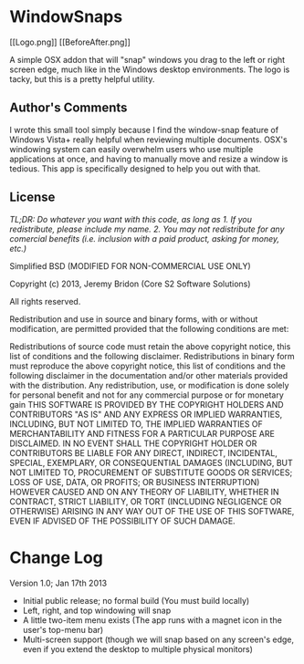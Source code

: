 WindowSnaps
===========

[[Logo.png]] [[BeforeAfter.png]]

A simple OSX addon that will "snap" windows you drag to the left or right screen edge, much like in the Windows desktop environments. The logo is tacky, but this is a pretty helpful utility.

Author's Comments
-----------------

I wrote this small tool simply because I find the window-snap feature of Windows Vista+ really helpful when
reviewing multiple documents. OSX's windowing system can easily overwhelm users who use multiple applications at once,
and having to manually move and resize a window is tedious. This app is specifically designed to help you out with that.

License
-------
*TL;DR: Do whatever you want with this code, as long as 1. If you redistribute, please include my name. 2. You may not redistribute for any comercial benefits (i.e. inclusion with a paid product, asking for money, etc.)*

Simplified BSD (MODIFIED FOR NON-COMMERCIAL USE ONLY)

Copyright (c) 2013, Jeremy Bridon (Core S2 Software Solutions)

All rights reserved.

Redistribution and use in source and binary forms, with or without modification, are permitted provided that the following conditions are met:

Redistributions of source code must retain the above copyright notice, this list of conditions and the following disclaimer.
Redistributions in binary form must reproduce the above copyright notice, this list of conditions and the following disclaimer in the documentation and/or other materials provided with the distribution.
Any redistribution, use, or modification is done solely for personal benefit and not for any commercial purpose or for monetary gain
THIS SOFTWARE IS PROVIDED BY THE COPYRIGHT HOLDERS AND CONTRIBUTORS "AS IS" AND ANY EXPRESS OR IMPLIED WARRANTIES, INCLUDING, BUT NOT LIMITED TO, THE IMPLIED WARRANTIES OF MERCHANTABILITY AND FITNESS FOR A PARTICULAR PURPOSE ARE DISCLAIMED. IN NO EVENT SHALL THE COPYRIGHT HOLDER OR CONTRIBUTORS BE LIABLE FOR ANY DIRECT, INDIRECT, INCIDENTAL, SPECIAL, EXEMPLARY, OR CONSEQUENTIAL DAMAGES (INCLUDING, BUT NOT LIMITED TO, PROCUREMENT OF SUBSTITUTE GOODS OR SERVICES; LOSS OF USE, DATA, OR PROFITS; OR BUSINESS INTERRUPTION) HOWEVER CAUSED AND ON ANY THEORY OF LIABILITY, WHETHER IN CONTRACT, STRICT LIABILITY, OR TORT (INCLUDING NEGLIGENCE OR OTHERWISE) ARISING IN ANY WAY OUT OF THE USE OF THIS SOFTWARE, EVEN IF ADVISED OF THE POSSIBILITY OF SUCH DAMAGE.

Change Log
==========

Version 1.0; Jan 17th 2013

+ Initial public release; no formal build (You must build locally)
+ Left, right, and top windowing will snap
+ A little two-item menu exists (The app runs with a magnet icon in the user's top-menu bar)
+ Multi-screen support (though we will snap based on any screen's edge, even if you extend the desktop to multiple physical monitors)
